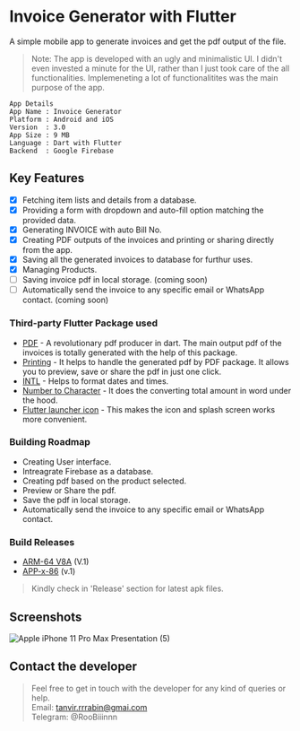 # Invoice Generator with Flutter

A simple mobile app to generate invoices and get the pdf output of the file. 
> Note: The app is developed with an ugly and minimalistic UI. I didn't even invested a minute for the UI, rather than I just took care of the all functionalities. Implemeneting a lot of functionalitites was the main purpose of the app.

```
App Details
App Name : Invoice Generator
Platform : Android and iOS
Version  : 3.0
App Size : 9 MB
Language : Dart with Flutter
Backend  : Google Firebase
```


## Key Features
- [x] Fetching item lists and details from a database. 
- [x] Providing a form with dropdown and auto-fill option matching the provided data.
- [x] Generating INVOICE with auto Bill No.
- [x] Creating PDF outputs of the invoices and printing or sharing directly from the app.
- [x] Saving all the generated invoices to database for furthur uses.
- [x] Managing Products.
- [ ] Saving invoice pdf in local storage. (coming soon)
- [ ] Automatically send the invoice to any specific email or WhatsApp contact. (coming soon)

### Third-party Flutter Package used
- [PDF](https://pub.dev/packages/pdf) - A revolutionary pdf producer in dart. The main output pdf of the invoices is totally generated with the help of this package.
- [Printing](https://pub.dev/packages/printing) - It helps to handle the generated pdf by PDF package. It allows you to preview, save or share the pdf in just one click.
- [INTL](https://pub.dev/packages/intl) - Helps to format dates and times.
- [Number to Character](https://pub.dev/packages/number_to_character) - It does the converting total amount in word under the hood. 
- [Flutter launcher icon](https://pub.dev/packages/flutter_launcher_icons) - This makes the icon and splash screen works more convenient. 


### Building Roadmap
-  Creating User interface.
-  Intreagrate Firebase as a database.
-  Creating pdf based on the product selected.
-  Preview or Share the pdf.
-  Save the pdf in local storage.
-  Automatically send the invoice to any specific email or WhatsApp contact.


### Build Releases 
- [ARM-64 V8A](https://drive.google.com/file/d/1etM_k72_tvMX-_o_CqI0g5WhlQbb-iR3/view?usp=share_link) (V.1)
- [APP-x-86](https://drive.google.com/file/d/1X1--nXNQIbzIDUs77lyGo3M1HXkeEFwg/view?usp=share_link) (v.1)
> Kindly check in 'Release' section for latest apk files.

## Screenshots

![Apple iPhone 11 Pro Max Presentation (5)](https://user-images.githubusercontent.com/95021955/236446592-ea3c9b6a-5524-4c36-a23a-bcfad57dd8ed.png)

## Contact the developer
> Feel free to get in touch with the developer for any kind of queries or help. <br>
> Email: tanvir.rrrabin@gmai.com <br>
> Telegram: @RooBiiinnn
